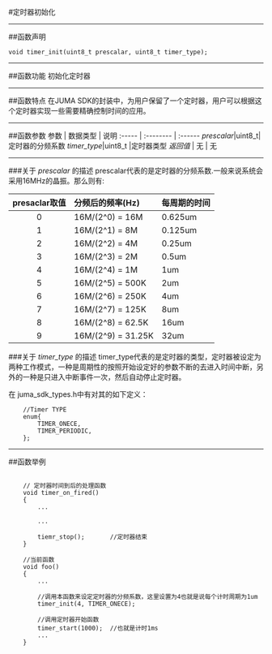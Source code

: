 
#定时器初始化
***
##函数声明
```
void timer_init(uint8_t prescalar, uint8_t timer_type);
```

***
##函数功能
初始化定时器

***
##函数特点
在JUMA SDK的封装中，为用户保留了一个定时器，用户可以根据这个定时器实现一些需要精确控制时间的应用。

***
##函数参数
参数    | 数据类型   | 说明
:----- | :-------- | :------
*prescalar*|uint8_t|定时器的分频系数
*timer_type*|uint8_t |定时器类型
*返回值*  | 无    | 无

***
###关于 *prescalar* 的描述
prescalar代表的是定时器的分频系数.一般来说系统会采用16MHz的晶振。那么则有:

presaclar取值|分频后的频率(Hz)|每周期的时间
:----:|:---|:---
0|16M/(2^0) = 16M|0.625um
1|16M/(2^1) = 8M |0.125um
2|16M/(2^2) = 4M |0.25um
3|16M/(2^3) = 2M |0.5um
4|16M/(2^4) = 1M |1um
5|16M/(2^5) = 500K|2um
6|16M/(2^6) = 250K|4um
7|16M/(2^7) = 125K|8um
8|16M/(2^8) = 62.5K|16um
9|16M/(2^9) = 31.25K|32um

###关于 *timer_type* 的描述
timer_type代表的是定时器的类型，定时器被设定为两种工作模式，一种是周期性的按照开始设定好的参数不断的去进入时间中断，另外的一种是只进入中断事件一次，然后自动停止定时器。

在 juma_sdk_types.h中有对其的如下定义：

```
	//Timer TYPE
	enum{
  		TIMER_ONECE,
  		TIMER_PERIODIC,
	};
```

***
##函数举例

```	

	// 定时器时间到后的处理函数
	void timer_on_fired()
	{
		...
		
		...
		
		tiemr_stop();		//定时器结束
	}

	//当前函数
	void foo()
	{
		...
	
		//调用本函数来设定定时器的分频系数，这里设置为4也就是说每个计时周期为1um
		timer_init(4, TIMER_ONECE);
	
		//调用定时器开始函数
		timer_start(1000);	//也就是计时1ms
		...
	}
```
